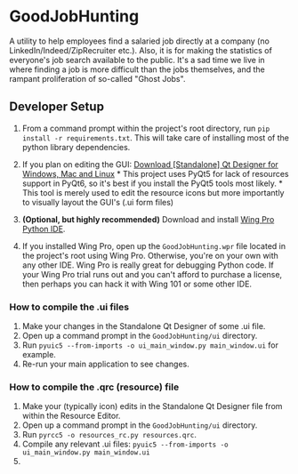 # GoodJobHunting
A utility to help employees find a salaried job directly at a company (no LinkedIn/Indeed/ZipRecruiter etc.).  Also, it is for making the statistics of everyone's job search available to the public.  It's a sad time we live in where finding a job is more difficult than the jobs themselves, and the rampant proliferation of so-called "Ghost Jobs".

## Developer Setup

1. From a command prompt within the project's root directory, run `pip install -r requirements.txt`.  This will take care of installing most of the python library dependencies.

2. If you plan on editing the GUI: [Download [Standalone] Qt Designer for Windows, Mac and Linux](https://www.pythonguis.com/installation/install-qt-designer-standalone/)
        * This project uses PyQt5 for lack of resources support in PyQt6, so it's best if you install the PyQt5 tools most likely.
        * This tool is merely used to edit the resource icons but more importantly to visually layout the GUI's (.ui form files)
3. __(Optional, but highly recommended)__ Download and install [Wing Pro Python IDE](https://wingware.com/downloads/wing-pro).
4. If you installed Wing Pro, open up the `GoodJobHunting.wpr` file located in the project's root using Wing Pro.   Otherwise, you're on your own with any other IDE. Wing Pro is really great for debugging Python code.  If your Wing Pro trial runs out and you can't afford to purchase a license, then perhaps you can hack it with Wing 101 or some other IDE.
        
### How to compile the .ui files
1. Make your changes in the Standalone Qt Designer of some .ui file.
2. Open up a command prompt in the `GoodJobHunting/ui` directory.
3. Run `pyuic5 --from-imports -o ui_main_window.py main_window.ui` for example.
4. Re-run your main application to see changes.

### How to compile the .qrc (resource) file
1. Make your (typically icon) edits in the Standalone Qt Designer file from within the Resource Editor.
2. Open up a command prompt in the `GoodJobHunting/ui` directory.
3. Run `pyrcc5 -o resources_rc.py resources.qrc`.
4. Compile any relevant .ui files:  `pyuic5 --from-imports -o ui_main_window.py main_window.ui`
5. 
